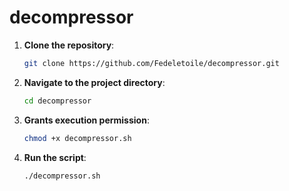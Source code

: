 # decompressor



1. **Clone the repository**:

    ```bash
    git clone https://github.com/Fedeletoile/decompressor.git

2. **Navigate to the project directory**:

    ```bash
    cd decompressor

3. **Grants execution permission**:

    ```bash
    chmod +x decompressor.sh

1. **Run the script**:

    ```bash
    ./decompressor.sh
